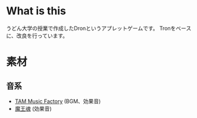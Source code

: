 # What is this
うどん大学の授業で作成したDronというアプレットゲームです。
Tronをベースに、改良を行っています。

# 素材
## 音系
- [TAM Music Factory](http://www.tam-music.com/index.html) (BGM、効果音)
- [魔王魂](http://maoudamashii.jokersounds.com) (効果音)
